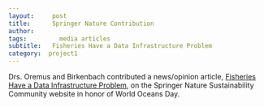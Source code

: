 ```yaml
---
layout:     post
title:      Springer Nature Contribution
author:     
tags: 		  media articles
subtitle:   Fisheries Have a Data Infrastructure Problem
category:  project1
---
```

Drs. Oremus and Birkenbach contributed a news/opinion article, [Fisheries Have a Data Infrastructure Problem](https://bit.ly/2BKch8n), on the Springer Nature Sustainability Community website in honor of World Oceans Day.
